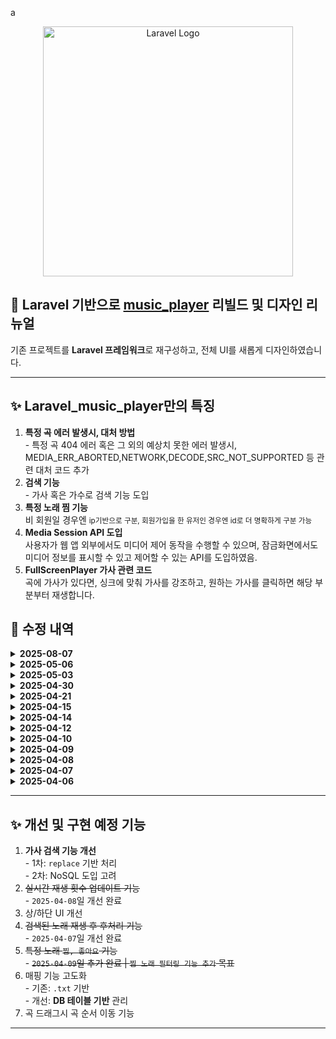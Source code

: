 a
<p align="center"><a href="https://laravel.com" target="_blank"><img src="https://raw.githubusercontent.com/laravel/art/master/logo-lockup/5%20SVG/2%20CMYK/1%20Full%20Color/laravel-logolockup-cmyk-red.svg" width="400" alt="Laravel Logo"></a></p>
<h2>🎵 Laravel 기반으로 <a href="https://github.com/D-opamin-e/music_player" target="_blank">music_player</a> 리빌드 및 디자인 리뉴얼</h2>
<p>기존 프로젝트를 <strong>Laravel 프레임워크</strong>로 재구성하고, 전체 UI를 새롭게 디자인하였습니다.</p>

<hr>

<h2>✨ Laravel_music_player만의 특징</h2>
<ol>
<li><strong> 특정 곡 에러 발생시, 대처 방법 </strong><br>
 - 특정 곡 404 에러 혹은 그 외의 예상치 못한 에러 발생시, MEDIA_ERR_ABORTED,NETWORK,DECODE,SRC_NOT_SUPPORTED 등 관련 대처 코드 추가
<li><strong> 검색 기능 </strong><br>
 - 가사 혹은 가수로 검색 기능 도입
 <li><strong> 특정 노래 찜 기능</strong><br>
 비 회원일 경우엔 <small>ip기반으로 구분, 회원가입을 한 유저인 경우엔 id로 더 명확하게 구분 가능</small>
 <li><strong> Media Session API 도입 </strong><br>
사용자가 웹 앱 외부에서도 미디어 제어 동작을 수행할 수 있으며, 잠금화면에서도 미디어 정보를 표시할 수 있고 제어할 수 있는 API를 도입하였음.
 <li><strong> FullScreenPlayer 가사 관련 코드 </strong><br>
곡에 가사가 있다면, 싱크에 맞춰 가사를 강조하고, 원하는 가사를 클릭하면 해당 부분부터 재생합니다.

</ol>


<h2>📌 수정 내역</h2>

<details>
  <summary><strong>2025-08-07</strong></summary>
  <ul>
      <li>➕ <strong>ADD</strong>: 재생 횟수(오름차순) 정렬 기능 추가</li>
       <li>🛠️ <strong>Fixed</strong>: 음악 재생 관련, 404 혹은 부가 에러에 관련 대응 코드 추가</li>
  </ul>
</details>

<details>
  <summary><strong>2025-05-06</strong></summary>
  <ul>
      <li>➕ <strong>ADD</strong>: python의 whisper와 gemeni를 활용한 가사 싱크 관련 코드</li>
       <li>🛠️ <strong>Fixed</strong>: player-ui에 동일한 time에 대한 대응 방안 수정</li>
  </ul>
</details>


<details>
  <summary><strong>2025-05-03</strong></summary>
  <ul>
      <li>➕ <strong>ADD</strong>: 가사 기능에 scroll 기능과 강조 기능 추가</li>
       <li>➕ <strong>ADD</strong>: Whisper를 활용한 1차적인 가사 및 싱크 추출 및 저장</li>
       <li>🛠️ <strong>Fixed</strong>: 가사 레이아웃 제작 및 가사 특정 부분 클릭 시, 해당 부분 이동</li>
  </ul>
</details>

<details>
  <summary><strong>2025-04-30</strong></summary>
  <ul>
      <li>➕ <strong>ADD</strong>: fullscreenplayer에 가사 기능 추가</li>
       <li>🛠️ <strong>Fixed</strong>: 더 정확한 BPM 측정을 위해 Madmom 모듈 도입</li>
       <li>🛠️ <strong>Fixed</strong>: BPM 측정 작업을 큐로 처리</li>
  </ul>
</details>

<details>
  <summary><strong>2025-04-21</strong></summary>
  <ul>
      <li>➕ <strong>ADD</strong>: 로그인/회원가입 기능 추가</li>
          <li>➕ <strong>ADD</strong>: 현재 재생 중인 곡 항목으로 자동 스크롤</li>
       <li>🛠️ <strong>Fixed</strong>: 유저별 곡 찜 기능 구현</li>
       <li>🛠️ <strong>Fixed</strong>: Media Session API 썸네일 비율 수정 16:9 ➡️ 1:1</li>
  </ul>
</details>

<details>
  <summary><strong>2025-04-15</strong></summary>
  <ul>
        <li>🛠️ <strong>Fixed</strong>: 곡 검색 후, fullscreenplayer로 재생시, 커버이미지, 타이틀, 가수 미일치 버그 수정</li>
         <li>🛠️ <strong>Fixed</strong>: 전역변수 관련 수정</li>
                  <li>🛠️ <strong>Fixed</strong>: updatePlaylist시, BPM.py 미작동 버그 수정</li>
  </ul>
</details>

<details>
  <summary><strong>2025-04-14</strong></summary>
  <ul>
      <li>➕ <strong>ADD</strong>: 심플UI(fullscreenPlayer) 추가</li>
      <img src="http://kkk234454.duckdns.org/full_simple.png" width="430px" heigh="932px">
        <li>🛠️ <strong>Fixed</strong>: audioPlayerContainer의 coverImage 위치 이동</li>
         <li>🛠️ <strong>Fixed</strong>: yt-dlp 관련 재생목록 업데이트 미작동 코드 수정</li>
         <li>🛠️ <strong>Fixed</strong>: fullscreenPlayer 및 html, body 의 주요 CSS 수정</li>
  </ul>
</details>

<details>
  <summary><strong>2025-04-12</strong></summary>
  <ul>
    <li>➕ <strong>ADD</strong>: media Session API 도입</li>
    <li>➕ <strong>ADD</strong>: 메뉴(햄버거바) 추가 - 찜 목록, 재생목록 업데이트 항목을 메뉴로 이동</li>
        <li>🛠️ <strong>Fixed</strong>: 음원 썸네일 우측 구성</li>
         <li>🛠️ <strong>Fixed</strong>: 상단 UI 개선(검색 아이콘 관련 | 클릭시 애니메이션 효과 추가)</li>
  </ul>
</details>

<details>
  <summary><strong>2025-04-10</strong></summary>
  <ul>
    <li>🛠️ <strong>Fixed</strong>: `UI'개선</li>
        <li>➕ <strong>ADD</strong>:기기 별로(찜) 기능 필터링</li>
            <li>➕ <strong>ADD</strong>: 재생중인 곡의 Youtube videoid를 활용한 Storage Cover(썸네일)  추가</li>
  </ul>
</details>

<details>
  <summary><strong>2025-04-09</strong></summary>
  <ul>
    <li>➕ <strong>ADD</strong>: 기기별로 특정 노래 찜(좋아요)기능</li>
  </ul>
</details>

<details>
  <summary><strong>2025-04-08</strong></summary>
  <ul>
    <li>➕ <strong>ADD</strong>: 실시간 재생 횟수 업데이트 기능 구현</li>
  </ul>
</details>

<details>
  <summary><strong>2025-04-07</strong></summary>
  <ul>
    <li>🛠️ <strong>Fixed</strong>: `playNext` 함수에 전체 리스트 이어서 재생되도록 로직 추가</li>
    <li>🛠️ <strong>Fixed</strong>: 검색된 곡들을 모두 들은 후, 전체 플레이리스트에서 이어서 다음 곡을 재생하도록 해결</li>
    <li>🛠️ <strong>Fixed</strong>: 제목 검색 시 결과가 출력되지 않던 문제 해결</li>
    <li>🛠️ <strong>Fixed</strong>: 검색창에 입력된 내용을 모두 지울 경우, 플레이리스트가 사라지던 문제 수정<br>
    → 검색어가 비어있을 때는 전체 곡을 다시 불러오도록 개선</li>
  </ul>
</details>

<details>
  <summary><strong>2025-04-06</strong></summary>
  <ul>
    <li>🔍 검색 관련 매핑 기능 추가 <em>(추후 추가 수정 예정)</em></li>
  </ul>
  <ul>
    <li>🔍 검색 기능 구현</li>
    <li>📄 재생목록 업데이트 기능 구현</li>
    <li>🔁 재생 횟수 업데이트 기능 구현</li>
  </ul>
  <ul>
    <li>🔧 전체 업데이트 기능 구현</li>
    <li>🎨 디자인 리뉴얼</li>
    <li>🎧 재생 횟수 UI 우측에 표기</li>
  </ul>
</details>

<hr>

<h2>✨ 개선 및 구현 예정 기능</h2>
<ol>
  <li><strong>가사 검색 기능 개선</strong><br>
    - 1차: <code>replace</code> 기반 처리<br>
    - 2차: NoSQL 도입 고려
  </li>
  <li><s>실시간 재생 횟수 업데이트 기능</s></li>
  - <code>2025-04-08</code>일 개선 완료 
  <li>상/하단 UI 개선</li>
<li><s>검색된 노래 재생 후 후처리 기능</s></li>
    - <code>2025-04-07</code>일 개선 완료 
  <li><s>특정 노래 <code>찜, 좋아요</code> 기능</s></li>
        - <s><code>2025-04-09</code>일 추가 완료 | <code>찜 노래 필터링 기능 추가</code> 목표 </s>
  <li>매핑 기능 고도화<br>
    - 기존: <code>.txt</code> 기반<br>
    - 개선: <strong>DB 테이블 기반</strong> 관리
  </li>
    <li>곡 드래그시 곡 순서 이동 기능</li>
</ol>
<hr>
